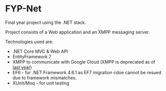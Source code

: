 # FYP-Net
Final year project using the .NET stack. 

Project consists of a Web application and an XMPP messaging server.

Technologies used are:

* .NET Core MVC & Web API
* EntityFramework 7
* XMPP to communicate with Google Cloud (XMPP is deprecated as of [last year](https://cloud.google.com/appengine/docs/deprecations/xmpp))
* EF6 - for .NET Framework 4.6.1 as EF7 migration cdoe cannot be resued due to framework mismatches.
* XUnit/Moq - for unit testing
